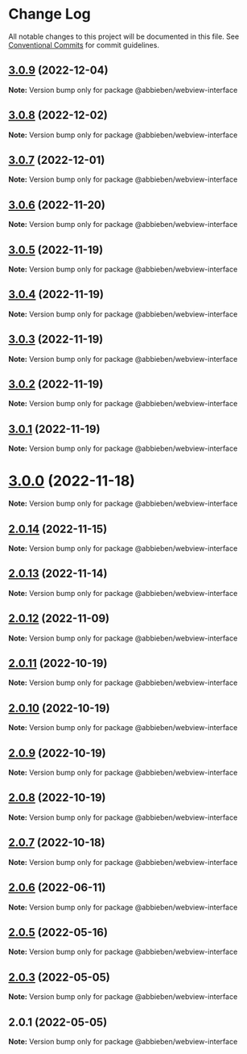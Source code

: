 # Change Log

All notable changes to this project will be documented in this file.
See [Conventional Commits](https://conventionalcommits.org) for commit guidelines.

## [3.0.9](https://github.com/abbieben/webview-interface/compare/v3.0.8...v3.0.9) (2022-12-04)

**Note:** Version bump only for package @abbieben/webview-interface





## [3.0.8](https://github.com/abbieben/webview-interface/compare/v3.0.7...v3.0.8) (2022-12-02)

**Note:** Version bump only for package @abbieben/webview-interface





## [3.0.7](https://github.com/abbieben/webview-interface/compare/v3.0.6...v3.0.7) (2022-12-01)

**Note:** Version bump only for package @abbieben/webview-interface





## [3.0.6](https://github.com/abbieben/webview-interface/compare/v3.0.5...v3.0.6) (2022-11-20)

**Note:** Version bump only for package @abbieben/webview-interface





## [3.0.5](https://github.com/abbieben/webview-interface/compare/v3.0.4...v3.0.5) (2022-11-19)

**Note:** Version bump only for package @abbieben/webview-interface





## [3.0.4](https://github.com/abbieben/webview-interface/compare/v3.0.3...v3.0.4) (2022-11-19)

**Note:** Version bump only for package @abbieben/webview-interface





## [3.0.3](https://github.com/abbieben/webview-interface/compare/v3.0.2...v3.0.3) (2022-11-19)

**Note:** Version bump only for package @abbieben/webview-interface





## [3.0.2](https://github.com/abbieben/webview-interface/compare/v3.0.1...v3.0.2) (2022-11-19)

**Note:** Version bump only for package @abbieben/webview-interface





## [3.0.1](https://github.com/abbieben/webview-interface/compare/v3.0.0...v3.0.1) (2022-11-19)

**Note:** Version bump only for package @abbieben/webview-interface





# [3.0.0](https://github.com/abbieben/webview-interface/compare/v2.0.14...v3.0.0) (2022-11-18)

**Note:** Version bump only for package @abbieben/webview-interface





## [2.0.14](https://github.com/abbieben/webview-interface/compare/v2.0.13...v2.0.14) (2022-11-15)

**Note:** Version bump only for package @abbieben/webview-interface





## [2.0.13](https://github.com/abbieben/webview-interface/compare/v2.0.12...v2.0.13) (2022-11-14)

**Note:** Version bump only for package @abbieben/webview-interface





## [2.0.12](https://github.com/abbieben/webview-interface/compare/v2.0.11...v2.0.12) (2022-11-09)

**Note:** Version bump only for package @abbieben/webview-interface





## [2.0.11](https://github.com/abbieben/webview-interface/compare/v2.0.10...v2.0.11) (2022-10-19)

**Note:** Version bump only for package @abbieben/webview-interface





## [2.0.10](https://github.com/abbieben/webview-interface/compare/v2.0.9...v2.0.10) (2022-10-19)

**Note:** Version bump only for package @abbieben/webview-interface





## [2.0.9](https://github.com/abbieben/webview-interface/compare/v2.0.8...v2.0.9) (2022-10-19)

**Note:** Version bump only for package @abbieben/webview-interface





## [2.0.8](https://github.com/abbieben/webview-interface/compare/v2.0.7...v2.0.8) (2022-10-19)

**Note:** Version bump only for package @abbieben/webview-interface





## [2.0.7](https://github.com/abbieben/webview-interface/compare/v2.0.6...v2.0.7) (2022-10-18)

**Note:** Version bump only for package @abbieben/webview-interface





## [2.0.6](https://github.com/abbieben/webview-interface/compare/v2.0.5...v2.0.6) (2022-06-11)

**Note:** Version bump only for package @abbieben/webview-interface





## [2.0.5](https://github.com/abbieben/webview-interface/compare/v2.0.3...v2.0.5) (2022-05-16)

**Note:** Version bump only for package @abbieben/webview-interface





## [2.0.3](https://github.com/abbieben/webview-interface/compare/v2.0.1...v2.0.3) (2022-05-05)

**Note:** Version bump only for package @abbieben/webview-interface





## 2.0.1 (2022-05-05)

**Note:** Version bump only for package @abbieben/webview-interface
